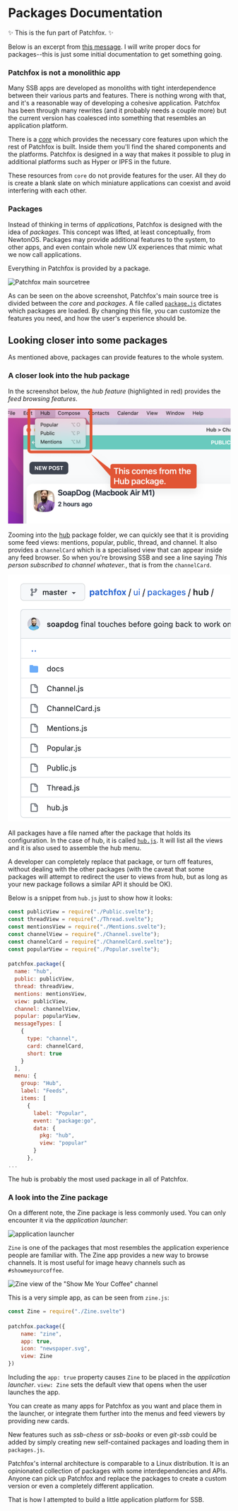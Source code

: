# Packages Documentation

✨ This is the fun part of Patchfox. ✨

Below is an excerpt from [this message](ssb:message/sha256/hYLSp_zPkvUj2f3DMk9vzUafKy9SVruDjuWFmj7vu60=). I will write proper docs for packages--this is just some initial documentation to get something going.

### Patchfox is not a monolithic app

Many SSB apps are developed as monoliths with tight interdependence between their various parts and features. There is nothing wrong with that, and it's a reasonable way of developing a cohesive application. Patchfox has been through many rewrites (and it probably needs a couple more) but the current version has coalesced into something that resembles an application platform.

There is a [_core_](https://github.com/soapdog/patchfox/tree/master/src/core) which provides the necessary core features upon which the rest of Patchfox is built. Inside them you'll find the shared components and the platforms. Patchfox is designed in a way that makes it possible to plug in additional platforms such as Hyper or IPFS in the future.

These resources from `core` do not provide features for the user. All they do is create a blank slate on which miniature applications can coexist and avoid interfering with each other.

### Packages

Instead of thinking in terms of _applications_, Patchfox is designed with the idea of _packages_. This concept was lifted, at least conceptually, from NewtonOS. Packages may provide additional features to the system, to other apps, and even contain whole new UX experiences that mimic what we now call applications.

Everything in Patchfox is provided by a package.

![Patchfox main sourcetree](d-patchfox-sourcetree.png)

As can be seen on the above screenshot, Patchfox's main source tree is divided between the _core_ and _packages_. A file called [`package.js`](https://github.com/soapdog/patchfox/blob/master/src/ui/packages/packages.js) dictates which packages are loaded. By changing this file, you can customize the features you need, and how the user's experience should be.

## Looking closer into some packages

As mentioned above, packages can provide features to the whole system.

### A closer look into the hub package

In the screenshot below, the _hub feature_ (highlighted in red) provides the _feed browsing features_.

![screenshot showing the menus from hub package](d-hub-package.png)

Zooming into the [hub](https://github.com/soapdog/patchfox/tree/master/src/ui/packages/hub) package folder, we can quickly see that it is providing some feed views: mentions, popular, public, thread, and channel. It also provides a `channelCard` which is a specialised view that can appear inside any feed browser. So when you're browsing SSB and see a line saying _This person subscribed to channel whatever._, that is from the `channelCard`.

![hub package folder screenshot](d-hub-source.png)

All packages have a file named after the package that holds its configuration. In the case of hub, it is called [`hub.js`](https://github.com/soapdog/patchfox/blob/master/src/packages/hub/hub.js). It will list all the views and it is also used to assemble the hub menu.

A developer can completely replace that package, or turn off features, without dealing with the other packages (with the caveat that some packages will attempt to redirect the user to views from hub, but as long as your new package follows a similar API it should be OK).

Below is a snippet from `hub.js` just to show how it looks:

```js
const publicView = require("./Public.svelte");
const threadView = require("./Thread.svelte");
const mentionsView = require("./Mentions.svelte");
const channelView = require("./Channel.svelte");
const channelCard = require("./ChannelCard.svelte");
const popularView = require("./Popular.svelte");

patchfox.package({
  name: "hub",
  public: publicView,
  thread: threadView,
  mentions: mentionsView,
  view: publicView,
  channel: channelView,
  popular: popularView,
  messageTypes: [
    {
      type: "channel",
      card: channelCard,
      short: true
    }
  ],
  menu: {
    group: "Hub",
    label: "Feeds",
    items: [
      {
        label: "Popular",
        event: "package:go",
        data: {
          pkg: "hub",
          view: "popular"
        }
      },
...
```

The hub is probably the most used package in all of Patchfox.

### A look into the Zine package

On a different note, the Zine package is less commonly used. You can only encounter it via the _application launcher_:

![application launcher](d-launcher.png)

`Zine` is one of the packages that most resembles the application experience people are familiar with. The Zine app provides a new way to browse channels. It is most useful for image heavy channels such as `#showmeyourcoffee`.

![Zine view of the "Show Me Your Coffee" channel](d-zine.png)

This is a very simple app, as can be seen from `zine.js`:

```js
const Zine = require("./Zine.svelte")

patchfox.package({
    name: "zine",
    app: true,
    icon: "newspaper.svg",
    view: Zine
})
```

Including the `app: true` property causes `Zine` to be placed in the _application launcher_. `view: Zine` sets the default view that opens when the user launches the app.

You can create as many apps for Patchfox as you want and place them in the launcher, or integrate them further into the menus and feed viewers by providing new cards.

New features such as _ssb-chess_ or _ssb-books_ or even _git-ssb_ could be added by simply creating new self-contained packages and loading them in `packages.js`.

Patchfox's internal architecture is comparable to a Linux distribution. It is an opinionated collection of packages with some interdependencies and APIs. Anyone can pick up Patchfox and replace the packages to create a custom version or even a completely different application.

That is how I attempted to build a little application platform for SSB.
